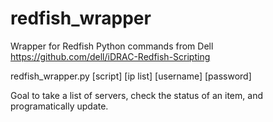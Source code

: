 # redfish_wrapper
Wrapper for Redfish Python commands from Dell 
https://github.com/dell/iDRAC-Redfish-Scripting

redfish_wrapper.py [script] [ip list] [username] [password]

Goal to take a list of servers, check the status of an item, and programatically update.
